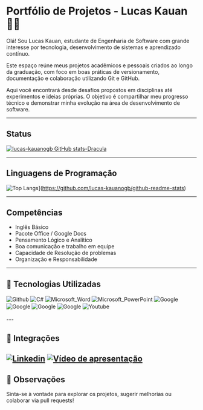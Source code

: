 # Portfólio de Projetos - Lucas Kauan 👨‍💻
Olá! Sou Lucas Kauan, estudante de Engenharia de Software com grande interesse por tecnologia, desenvolvimento de sistemas e aprendizado contínuo.

Este espaço reúne meus projetos acadêmicos e pessoais criados ao longo da graduação, com foco em boas práticas de versionamento, documentação e colaboração utilizando Git e GitHub.

Aqui você encontrará desde desafios propostos em disciplinas até experimentos e ideias próprias. O objetivo é compartilhar meu progresso técnico e demonstrar minha evolução na área de desenvolvimento de software.

---

## Status 
[![lucas-kauanogb GitHub stats-Dracula](https://github-readme-stats.vercel.app/api?username=lucas-kauanogb&show_icons=true&theme=dracula#gh-dracula-mode-only)](https://github.com/lucas-kauanogb/github-readme-stats#gh-dracula-mode-only)

---

## Linguagens de Programação
![Top Langs](https://github-readme-stats.vercel.app/api/top-langs/?username=lucas.kauanogb)](https://github.com/lucas-kauanogb/github-readme-stats)

---


## Competências

- Inglês Básico
- Pacote Office / Google Docs
- Pensamento Lógico e Analítico
- Boa comunicação e trabalho em equipe
- Capacidade de Resolução de problemas
- Organização e Responsabilidade
---


## 🔧 Tecnologias Utilizadas

 <div style="display: inline_block">
  <img align="center" alt="Github" src="https://img.shields.io/badge/GitHub-100000?style=for-the-badge&logo=github&logoColor=white" />
  <img align="center" alt="C#" src="https://img.shields.io/badge/C%23-239120?style=for-the-badge&logo=c-sharp&logoColor=white" />
  <img align="center" alt="Microsoft_Word" src="https://img.shields.io/badge/Microsoft_Word-2B579A?style=for-the-badge&logo=microsoft-word&logoColor=white" />
  <img align="center" alt="Microsoft_PowerPoint" src="https://img.shields.io/badge/Microsoft_PowerPoint-B7472A?style=for-the-badge&logo=microsoft-powerpoint&logoColor=white" />
  <img align="center" alt="Google" src="https://img.shields.io/badge/Google%20Docs-4285F4?style=for-the-badge&logo=google-docs&logoColor=white" />
  <img align="center" alt="Google" src="https://img.shields.io/badge/Google%20Slides-FBBC04?style=for-the-badge&logo=google-slides&logoColor=black" />
  <img align="center" alt="Google" src="https://img.shields.io/badge/Google%20Sites-174EA6?style=for-the-badge&logo=google-sites&logoColor=blue"" />
  <img align="center" alt="Google" src="https://img.shields.io/badge/Google%20Calendar-A50E0E?style=for-the-badge&logo=google-sites&logoColor=white" />
  <img align="center" alt="Youtube" src="https://img.shields.io/badge/YouTube-FF0000?style=for-the-badge&logo=youtube&logoColor=white" />
</div><br/>
---

## 🔗 Integrações

[![Linkedin](https://img.shields.io/badge/LinkedIn-0077B5?style=for-the-badge&logo=linkedin&logoColor=white)](https://www.linkedin.com/in/lucas-kauan-87ab7535b/)
[![Vídeo de apresentação](https://img.shields.io/badge/YouTube-FF0000?style=for-the-badge&logo=youtube&logoColor=white)]()
---

## 📌 Observações

Sinta-se à vontade para explorar os projetos, sugerir melhorias ou colaborar via pull requests!
